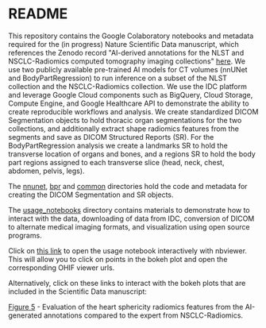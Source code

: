 # README

This repository contains the Google Colaboratory notebooks and metadata required for the (in progress) Nature Scientific Data manuscript, which references the Zenodo record "AI-derived annotations for the NLST and NSCLC-Radiomics computed tomography imaging collections" [here](https://zenodo.org/record/7822904#.ZGP7jXbMKUk). We use two publicly available pre-trained AI models for CT volumes (nnUNet and BodyPartRegression) to run inference on a subset of the NLST collection and the NSCLC-Radiomics collection. We use the IDC platform and leverage Google Cloud components such as BigQuery, Cloud Storage, Compute Engine, and Google Healthcare API to demonstrate the ability to create reproducible workflows and analysis. We create standardized DICOM Segmentation objects to hold thoracic organ segmentations for the two collections, and additionally extract shape radiomics features from the segments and save as DICOM Structured Reports (SR). For the BodyPartRegression analysis we create a landmarks SR to hold the transverse location of organs and bones, and a regions SR to hold the body part regions assigned to each transverse slice (head, neck, chest, abdomen, pelvis, legs). 

The [nnunet](https://github.com/ImagingDataCommons/nnU-Net-BPR-annotations/tree/main/nnunet), [bpr](https://github.com/ImagingDataCommons/nnU-Net-BPR-annotations/tree/main/bpr) and [common](https://github.com/ImagingDataCommons/nnU-Net-BPR-annotations/tree/main/common/queries) directories hold the code and metadata for creating the DICOM Segmentation and SR objects. 

The [usage_notebooks](https://github.com/ImagingDataCommons/nnU-Net-BPR-annotations/tree/main/usage_notebooks) directory contains materials to demonstrate how to interact with the data, downloading of data from IDC, conversion of DICOM to alternate medical imaging formats, and visualization using open source programs. 

Click on [this link](https://nbviewer.org/github/ImagingDataCommons/nnU-Net-BPR-annotations/blob/main/usage_notebooks/scientific_data_paper_usage_notes.ipynb) to open the usage notebook interactively with nbviewer. This will allow you to click on points in the bokeh plot and open the corresponding OHIF viewer urls. 

Alternatively, click on these links to interact with the bokeh plots that are included in the Scientific Data manuscript:

[Figure 5](https://htmlpreview.github.io/?https://github.com/ImagingDataCommons/nnU-Net-BPR-annotations/blob/main/usage_notebooks/bokeh_figures/figure_5.html) - Evaluation of the heart sphericity radiomics features from the AI-generated annotations compared to the expert from NSCLC-Radiomics.


